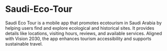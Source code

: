 # Saudi-Eco-Tour
Saudi Eco Tour is a mobile app that promotes ecotourism in Saudi Arabia by helping users find and explore ecological and historical sites. It provides details like locations, visiting hours, reviews, and available services. Aligned with Vision 2030, the app enhances tourism accessibility and supports sustainable travel.
